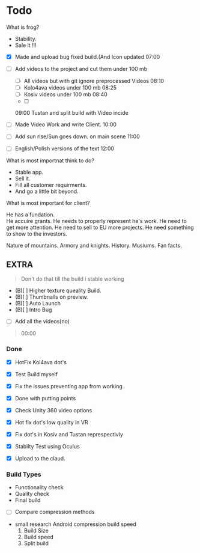 # Todo 

What is frog?

- Stability. 
- Sale it !!!


- [x] Made and upload bug fixed build.(And Icon updated
07:00 

- [ ] Add videos to the project and cut them under 100 mb
	- [ ] All videos but with git ignore preprocessed Videos
	08:10
	- [ ] Kolo4ava videos under 100 mb
	08:25 
	- [ ] Kosiv videos under 100 mb
	08:40 
	- [ ]
	09:00 Tustan and split build with Video incide

-[ ]  Made Video Work and write Client.
10:00 




- [ ] Add sun rise/Sun goes down. on main scene
11:00 
- [ ] English/Polish versions of the text
12:00 



What is most importnat think to do?

- Stable app.
- Sell it.
- Fill all customer requirments.
- And go a little bit beyond.

What is most important for client?
 
He has a fundation.  
He accuire grants.
He needs to properly represent he's work.
He need to get more attention.
He need to sell to EU more projects.
He need something to show to the investors.

Nature of mountains.
Armory and knights.
History.
Musiums.
Fan facts.

## EXTRA

> Don't do that till the build i stable working

- (B)[ ] Higher texture queality Build. 
- (B)[ ] Thumbnails on preview.
- (B)[ ] Auto Launch
- (B)[ ] Intro Bug

- [ ] Add all the videos(no)
> 00:00  

### Done

- [x] HotFix Kol4ava dot's 
- [x] Test Build myself
- [x] Fix the issues preventing app from working.

- [x] Done with putting points
- [x] Check Unity 360 video options
- [x] Hot fix dot's low quality in VR
- [x] Fix dot's in Kosiv and Tustan represpectivly
- [x] Stabilty Test using Oculus 
- [x] Upload to the claud.



### Build Types

- Functionality check
- Quality check 
- Final build



- [ ] Compare compression methods 
 - small research Android compression build speed
	1. Build Size
	2. Build speed
	3. Split build
